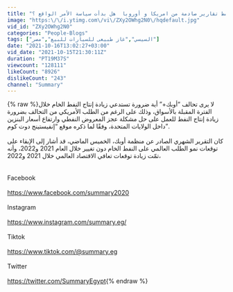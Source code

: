```yaml
---
title: "السيسي يفرض نفسه وسط تقارير صادمة من امريكا و أوروبا  هل بدأت سياسة الأمر الواقع ؟"
image: "https:\/\/i.ytimg.com\/vi\/ZXy2OWhg2N0\/hqdefault.jpg"
vid_id: "ZXy2OWhg2N0"
categories: "People-Blogs"
tags: ["السيسي","غاز طبيعى للسيارات للبيع","مصر"]
date: "2021-10-16T13:02:27+03:00"
vid_date: "2021-10-15T21:30:11Z"
duration: "PT19M37S"
viewcount: "128111"
likeCount: "8926"
dislikeCount: "243"
channel: "Summary"
---
```

{% raw %}لا يرى تحالف “أوبك+” أية ضرورة تستدعي زيادة إنتاج النفط الخام خلال الفترة المقبلة بالأسواق، وذلك على الرغم من الطلب الأمريكي من التحالف بضرورة زيادة إنتاج النفط للعمل على حل مشكلة عجز المعروض النفطي وارتفاع أسعار البنزين داخل الولايات المتحدة، وفقًا لما ذكره موقع “إنفيستينج دوت كوم”.<br /><br />كان التقرير الشهري الصادر عن منظمة أوبك، الخميس الماضي، قد أشار إلى الإبقاء على توقعات نمو الطلب العالمي على النفط الخام دون تغيير خلال العام 2021 و2022، وأنه تمّت زيادة توقعات تعافي الاقتصاد العالمي خلال 2021 و2022،<br /><br /><br />Facebook <br /><br /><a rel="nofollow" target="blank" href="https://www.facebook.com/summary2020">https://www.facebook.com/summary2020</a><br /><br />Instagram <br /><br /><a rel="nofollow" target="blank" href="https://www.instagram.com/summary.eg/">https://www.instagram.com/summary.eg/</a><br /><br />Tiktok <br /><br /><a rel="nofollow" target="blank" href="https://www.tiktok.com/@summary.eg">https://www.tiktok.com/@summary.eg</a><br /><br />Twitter<br /><br /><a rel="nofollow" target="blank" href="https://twitter.com/SummaryEgypt">https://twitter.com/SummaryEgypt</a>{% endraw %}
